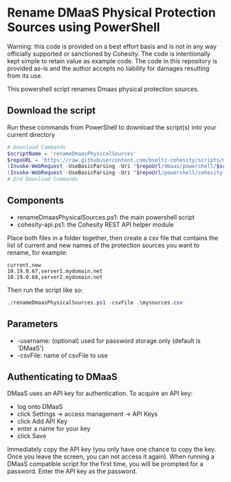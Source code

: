# Rename DMaaS Physical Protection Sources using PowerShell

Warning: this code is provided on a best effort basis and is not in any way officially supported or sanctioned by Cohesity. The code is intentionally kept simple to retain value as example code. The code in this repository is provided as-is and the author accepts no liability for damages resulting from its use.

This powershell script renames Dmaas physical protection sources.

## Download the script

Run these commands from PowerShell to download the script(s) into your current directory

```powershell
# Download Commands
$scriptName = 'renameDmaasPhysicalSources'
$repoURL = 'https://raw.githubusercontent.com/bseltz-cohesity/scripts/master'
(Invoke-WebRequest -UseBasicParsing -Uri "$repoUrl/dmaas/powershell/$scriptName/$scriptName.ps1").content | Out-File "$scriptName.ps1"; (Get-Content "$scriptName.ps1") | Set-Content "$scriptName.ps1"
(Invoke-WebRequest -UseBasicParsing -Uri "$repoUrl/powershell/cohesity-api/cohesity-api.ps1").content | Out-File cohesity-api.ps1; (Get-Content cohesity-api.ps1) | Set-Content cohesity-api.ps1
# End Download Commands
```

## Components

* renameDmaasPhysicalSources.ps1: the main powershell script
* cohesity-api.ps1: the Cohesity REST API helper module

Place both files in a folder together, then create a csv file that contains the list of current and new names of the protection sources you want to rename, for example:

```text
current,new
10.19.0.67,server1.mydomain.net
10.19.0.68,server2.mydomain.net
```

Then run the script like so:

```powershell
./renameDmaasPhysicalSources.ps1 -csvFile .\mysources.csv
```

## Parameters

* -username: (optional) used for password storage only (default is 'DMaaS')
* -csvFile: name of csvFile to use

## Authenticating to DMaaS

DMaaS uses an API key for authentication. To acquire an API key:

* log onto DMaaS
* click Settings -> access management -> API Keys
* click Add API Key
* enter a name for your key
* click Save

Immediately copy the API key (you only have one chance to copy the key. Once you leave the screen, you can not access it again). When running a DMaaS compatible script for the first time, you will be prompted for a password. Enter the API key as the password.
